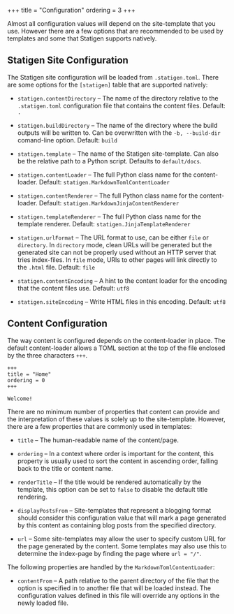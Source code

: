 +++
title = "Configuration"
ordering = 3
+++

Almost all configuration values will depend on the site-template that you use.
However there are a few options that are recommended to be used by templates
and some that Statigen supports natively.

## Statigen Site Configuration

The Statigen site configuration will be loaded from `.statigen.toml`.
There are some options for the `[statigen]` table that are supported
natively:

* `statigen.contentDirectory` &ndash; The name of the directory relative
  to the `.statigen.toml` configuration file that contains the content
  files. Default: `.`

* `statigen.buildDirectory` &ndash; The name of the directory where the
  build outputs will be written to. Can be overwritten with the `-b, --build-dir`
  comand-line option. Default: `build`

* `statigen.template` &ndash; The name of the Statigen site-template. Can
  also be the relative path to a Python script. Defaults to `default/docs`.

* `statigen.contentLoader` &ndash; The full Python class name for the
  content-loader. Default: `statigen.MarkdownTomlContentLoader`

* `statigen.contentRenderer` &ndash; The full Python class name for the
  content-loader. Default: `statigen.MarkdownJinjaContentRenderer`

* `statigen.templateRenderer` &ndash; The full Python class name for the
  template renderer. Default: `statigen.JinjaTemplateRenderer`

* `statigen.urlFormat` &ndash; The URL format to use, can be either `file`
  or `directory`. In `directory` mode, clean URLs will be generated but the
  generated site can not be properly used without an HTTP server that tries
  index-files. In `file` mode, URls to other pages will link directly to the
  `.html` file. Default: `file`

* `statigen.contentEncoding` &ndash; A hint to the content loader for the
  encoding that the content files use. Default: `utf8`
  
* `statigen.siteEncoding` &ndash; Write HTML files in this encoding.
  Default: `utf8`

## Content Configuration

The way content is configured depends on the content-loader in place. The
default content-loader allows a TOML section at the top of the file enclosed
by the three characters `+++`.

```
+++
title = "Home"
ordering = 0
+++

Welcome!
```

There are no minimum number of properties that content can provide and the
interpretation of these values is solely up to the site-template. However,
there are a few properties that are commonly used in templates:

* `title` &ndash; The human-readable name of the content/page.

* `ordering` &ndash; In a context where order is important for the content,
  this property is usually used to sort the content in ascending order, falling
  back to the title or content name.

* `renderTitle` &ndash; If the title would be rendered automatically by the
  template, this option can be set to `false` to disable the default title
  rendering.

* `displayPostsFrom` &ndash; Site-templates that represent a blogging format
  should consider this configuration value that will mark a page generated by
  this content as containing blog posts from the specified directory.

* `url` &ndash; Some site-templates may allow the user to specify custom URL
  for the page generated by the content. Some templates may also use this to
  determine the index-page by finding the page where `url = "/"`.

The following properties are handled by the `MarkdownTomlContentLoader`:

* `contentFrom` &ndash; A path relative to the parent directory of the
  file that the option is specified in to another file that will be loaded
  instead. The configuration values defined in this file will override any
  options in the newly loaded file.
